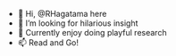 - 👋 Hi, @RHagatama here
- 👀 I’m looking for hilarious insight
- 🌱 Currently enjoy doing playful research
- 📫 Read and Go!

<!---
RHagatama/RHagatama is a ✨ special ✨ repository because its `README.md` (this file) appears on your GitHub profile.
You can click the Preview link to take a look at your changes.
--->

